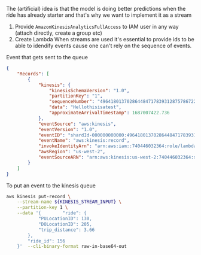 The (artificial) idea is that the model is doing better predictions when the ride has already starter and that's why we want to implement it as a stream

1. Provide `AmazonKinesisAnalyticsFullAccess` to IAM user in any way (attach directly, create a group etc)
1. Create Lambda
When streams are used it's essential to provide ids to be able to idendify events cause one can't rely on the sequence of events.


Event that gets sent to the queue

```json
{
    "Records": [
        {
            "kinesis": {
                "kinesisSchemaVersion": "1.0",
                "partitionKey": "1",
                "sequenceNumber": "49641801370286448471783931287578672283018518126072430594",
                "data": "Hellothisisatest",
                "approximateArrivalTimestamp": 1687007422.736
            },
            "eventSource": "aws:kinesis",
            "eventVersion": "1.0",
            "eventID": "shardId-000000000000:49641801370286448471783931287578672283018518126072430594",
            "eventName": "aws:kinesis:record",
            "invokeIdentityArn": "arn:aws:iam::740446032364:role/lambda-kinesis-role",
            "awsRegion": "us-west-2",
            "eventSourceARN": "arn:aws:kinesis:us-west-2:740446032364:stream/start-ride-events"
        }
    ]
}
```

To put an event to the kinesis queue

```bash
aws kinesis put-record \
    --stream-name ${KINESIS_STREAM_INPUT} \
    --partition-key 1 \
    --data '{        "ride": {
            "PULocationID": 130,
            "DOLocationID": 205,
            "trip_distance": 3.66
        },
        "ride_id": 156
    }'  --cli-binary-format raw-in-base64-out
```